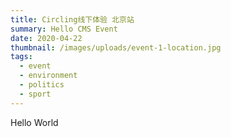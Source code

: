 ```yaml
---
title: Circling线下体验 北京站
summary: Hello CMS Event
date: 2020-04-22
thumbnail: /images/uploads/event-1-location.jpg
tags:
  - event
  - environment
  - politics
  - sport
---
```


Hello World